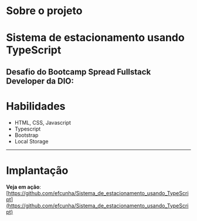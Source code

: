 # Sobre o projeto
# Sistema de estacionamento usando TypeScript
Desafio do Bootcamp Spread Fullstack Developer da DIO:
---
# Habilidades

- HTML, CSS, Javascript
- Typescript
- Bootstrap
- Local Storage
---
# Implantação

**Veja em ação**: [https://github.com/efcunha/Sistema_de_estacionamento_usando_TypeScript](https://github.com/efcunha/Sistema_de_estacionamento_usando_TypeScript)
